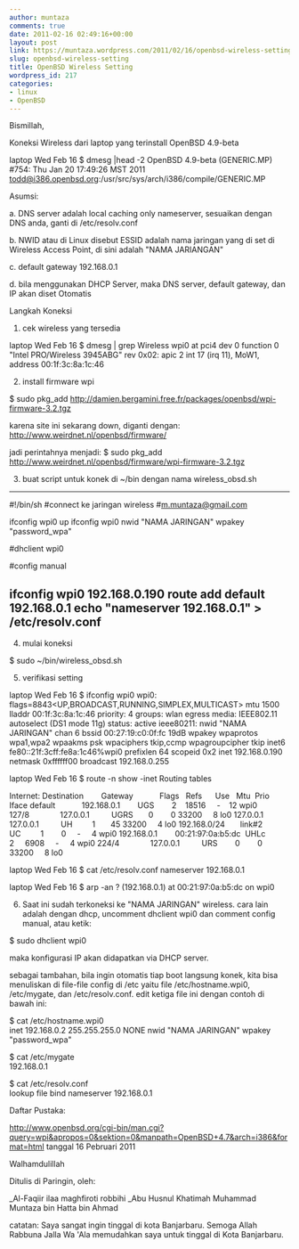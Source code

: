 ```yaml
---
author: muntaza
comments: true
date: 2011-02-16 02:49:16+00:00
layout: post
link: https://muntaza.wordpress.com/2011/02/16/openbsd-wireless-setting/
slug: openbsd-wireless-setting
title: OpenBSD Wireless Setting
wordpress_id: 217
categories:
- linux
- OpenBSD
---
```


Bismillah,

Koneksi Wireless dari laptop yang terinstall OpenBSD 4.9-beta

laptop Wed Feb 16 $ dmesg |head -2
OpenBSD 4.9-beta (GENERIC.MP) #754: Thu Jan 20 17:49:26 MST 2011
todd@i386.openbsd.org:/usr/src/sys/arch/i386/compile/GENERIC.MP

Asumsi:

a. DNS server adalah local caching only nameserver, sesuaikan dengan DNS anda, ganti di /etc/resolv.conf

b. NWID atau di Linux disebut ESSID adalah nama jaringan yang di set di Wireless Access Point, di sini adalah "NAMA JARIANGAN"

c. default gateway 192.168.0.1

d. bila menggunakan DHCP Server, maka DNS server, default gateway, dan IP akan diset Otomatis

Langkah Koneksi

1. cek wireless yang tersedia

laptop Wed Feb 16 $ dmesg | grep Wireless
wpi0 at pci4 dev 0 function 0 "Intel PRO/Wireless 3945ABG" rev 0x02: apic 2 int 17 (irq 11), MoW1, address 00:1f:3c:8a:1c:46

2. install firmware wpi

$ sudo pkg_add http://damien.bergamini.free.fr/packages/openbsd/wpi-firmware-3.2.tgz

karena site ini sekarang down, diganti dengan:
http://www.weirdnet.nl/openbsd/firmware/

jadi perintahnya menjadi:
$ sudo pkg_add http://www.weirdnet.nl/openbsd/firmware/wpi-firmware-3.2.tgz

3. buat script untuk konek di ~/bin dengan nama wireless_obsd.sh

--------------------------------------------
#!/bin/sh
#connect ke jaringan wireless
#m.muntaza@gmail.com

ifconfig wpi0 up
ifconfig wpi0 nwid "NAMA JARINGAN" wpakey "password_wpa"

#dhclient wpi0

#config manual

ifconfig wpi0 192.168.0.190
route add default 192.168.0.1
echo "nameserver 192.168.0.1" > /etc/resolv.conf
---------------------------------

4. mulai koneksi

$ sudo ~/bin/wireless_obsd.sh

5. verifikasi setting

laptop Wed Feb 16 $ ifconfig wpi0
wpi0: flags=8843<UP,BROADCAST,RUNNING,SIMPLEX,MULTICAST> mtu 1500
lladdr 00:1f:3c:8a:1c:46
priority: 4
groups: wlan egress
media: IEEE802.11 autoselect (DS1 mode 11g)
status: active
ieee80211: nwid "NAMA JARINGAN" chan 6 bssid 00:27:19:c0:0f:fc 19dB wpakey <not displayed> wpaprotos wpa1,wpa2 wpaakms psk wpaciphers tkip,ccmp wpagroupcipher tkip
inet6 fe80::21f:3cff:fe8a:1c46%wpi0 prefixlen 64 scopeid 0x2
inet 192.168.0.190 netmask 0xffffff00 broadcast 192.168.0.255

laptop Wed Feb 16 $ route -n show -inet
Routing tables

Internet:
Destination        Gateway            Flags   Refs      Use   Mtu  Prio Iface
default            192.168.0.1        UGS        2    18516     -    12 wpi0
127/8              127.0.0.1          UGRS       0        0 33200     8 lo0
127.0.0.1          127.0.0.1          UH         1       45 33200     4 lo0
192.168.0/24       link#2             UC         1        0     -     4 wpi0
192.168.0.1        00:21:97:0a:b5:dc  UHLc       2     6908     -     4 wpi0
224/4              127.0.0.1          URS        0        0 33200     8 lo0

laptop Wed Feb 16 $ cat /etc/resolv.conf
nameserver 192.168.0.1

laptop Wed Feb 16 $ arp -an
? (192.168.0.1) at 00:21:97:0a:b5:dc on wpi0

6. Saat ini sudah terkoneksi ke "NAMA JARINGAN" wireless. cara lain adalah dengan dhcp, uncomment dhclient wpi0 dan comment config manual, atau ketik:

$ sudo dhclient wpi0

maka konfigurasi IP akan didapatkan via DHCP server.

sebagai tambahan, bila ingin otomatis tiap boot langsung konek, kita bisa menuliskan di file-file config di /etc yaitu file /etc/hostname.wpi0, /etc/mygate, dan /etc/resolv.conf. edit ketiga file ini dengan contoh di bawah ini:

$ cat /etc/hostname.wpi0                                                       
inet 192.168.0.2 255.255.255.0 NONE nwid "NAMA JARINGAN" wpakey "password_wpa"

$ cat /etc/mygate                                                              
192.168.0.1

$ cat /etc/resolv.conf                                                         
lookup file bind
nameserver 192.168.0.1



Daftar Pustaka:

http://www.openbsd.org/cgi-bin/man.cgi?query=wpi&apropos=0&sektion=0&manpath=OpenBSD+4.7&arch=i386&format=html tanggal 16 Pebruari 2011

Walhamdulillah

Ditulis di Paringin, oleh:

_Al-Faqiir ilaa maghfiroti robbihi _Abu Husnul Khatimah Muhammad Muntaza bin Hatta bin Ahmad

catatan: Saya sangat ingin tinggal di kota Banjarbaru. Semoga Allah Rabbuna Jalla Wa 'Ala memudahkan saya untuk tinggal di Kota Banjarbaru.
